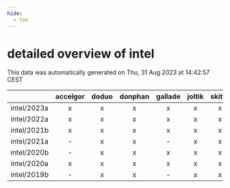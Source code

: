 ```yaml
---
hide:
  - toc
---
```


detailed overview of intel
==========================


This data was automatically generated on Thu, 31 Aug 2023 at 14:42:57 CEST  

| |accelgor|doduo|donphan|gallade|joltik|skitty|swalot|victini|
| :---: | :---: | :---: | :---: | :---: | :---: | :---: | :---: | :---: |
|intel/2023a|x|x|x|x|x|x|x|x|
|intel/2022a|x|x|x|x|x|x|x|x|
|intel/2021b|x|x|x|x|x|x|x|x|
|intel/2021a|-|x|x|-|x|x|x|x|
|intel/2020b|-|x|x|x|x|x|x|x|
|intel/2020a|x|x|x|x|x|x|x|x|
|intel/2019b|-|x|x|-|x|x|x|x|
